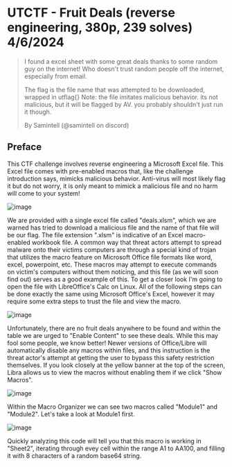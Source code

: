 # UTCTF - Fruit Deals (reverse engineering, 380p, 239 solves) 4/6/2024

> I found a excel sheet with some great deals thanks to some random guy on the internet! Who doesn't trust random people off the internet, especially from email.
> 
> The flag is the file name that was attempted to be downloaded, wrapped in utflag{} Note: the file imitates malicious behavior. its not malicious, but it will be flagged by AV. you probably shouldn't just run it though.
> 
> By Samintell (@samintell on discord)

## Preface
This CTF challenge involves reverse engineering a Microsoft Excel file. This Excel file comes with pre-enabled macros that, like the challenge introduction says, mimicks malicious behavior. Anti-virus will most likely flag it but do not worry, it is only meant to mimick a malicious file and no harm will come to your system!

![image](https://github.com/heathbar019/Writeups/assets/114100890/e33ca04f-b5ad-4426-8e36-409915697e11)

We are provided with a single excel file called "deals.xlsm", which we are warned has tried to download a malicious file and the name of that file will be our flag. The file extension ".xlsm" is indicative of an Excel macro-enabled workbook file. A common way that threat actors attempt to spread malware onto their victims computers are through a special kind of trojan that utilizes the macro feature on Microsoft Office file formats like word, excel, powerpoint, etc. These macros may attempt to execute commands on victim's computers without them noticing, and this file (as we will soon find out) serves as a good example of this. To get a closer look I'm going to open the file with LibreOffice's Calc on Linux. All of the following steps can be done exactly the same using Microsoft Office's Excel, however it may require some extra steps to trust the file and view the macro.

![image](https://github.com/heathbar019/Writeups/assets/114100890/10ed4b98-a619-41fb-b47c-6b6b733690ea)

Unfortunately, there are no fruit deals anywhere to be found and within the table we are urged to "Enable Content" to see these deals. While this may fool some people, we know better! Newer versions of Office/Libre will automatically disable any macros within files, and this instruction is the threat actor's attempt at getting the user to bypass this safety restriction themselves. If you look closely at the yellow banner at the top of the screen, Libra allows us to view the macros without enabling them if we click "Show Macros".

![image](https://github.com/heathbar019/Writeups/assets/114100890/d7dfda30-d3fe-49d0-89f1-d58ebdaa52df)

Within the Macro Organizer we can see two macros called "Module1" and "Module2". Let's take a look at Module1 first.

![image](https://github.com/heathbar019/Writeups/assets/114100890/a8dd1c05-20c9-4445-bfc6-303b1aed9e6f)

Quickly analyzing this code will tell you that this macro is working in "Sheet2", iterating through evey cell within the range A1 to AA100, and filling it with 8 characters of a random base64 string.
